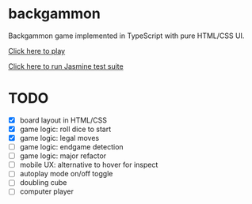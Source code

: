 # backgammon
Backgammon game implemented in TypeScript with pure HTML/CSS UI.

[Click here to play](http://timiles.github.io/backgammon/play/)

[Click here to run Jasmine test suite](http://timiles.github.io/backgammon/tests/SpecRunner.html)

# TODO
- [x] board layout in HTML/CSS
- [x] game logic: roll dice to start
- [x] game logic: legal moves
- [ ] game logic: endgame detection
- [ ] game logic: major refactor
- [ ] mobile UX: alternative to hover for inspect
- [ ] autoplay mode on/off toggle
- [ ] doubling cube
- [ ] computer player
